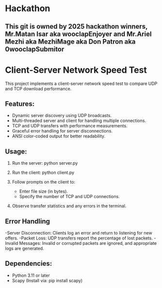 # Hackathon
This git is owned by 2025 hackathon winners, Mr.Matan Isar aka wooclapEnjoyer and Mr.Ariel Mezhi aka MezhiMage aka Don Patron aka 0wooclapSubmitor
--------------------------------------------------------------------------------------------------------------------------------------------------

Client-Server Network Speed Test
================================

This project implements a client-server network speed test to compare UDP and TCP download performance.


Features:
---------
- Dynamic server discovery using UDP broadcasts.
- Multi-threaded server and client for handling multiple connections.
- TCP and UDP transfers with performance measurements.
- Graceful error handling for server disconnections.
- ANSI color-coded output for better readability.


Usage:
------
1. Run the server:
   python server.py

2. Run the client:
   python client.py

3. Follow prompts on the client to:
   - Enter file size (in bytes).
   - Specify the number of TCP and UDP connections.

4. Observe transfer statistics and any errors in the terminal.


Error Handling
--------------
-Server Disconnection:
    Clients log an error and return to listening for new offers.
-Packet Loss:
    UDP transfers report the percentage of lost packets.
-Invalid Messages:
    Invalid or corrupted packets are ignored, and appropriate logs are generated.


Dependencies:
-------------
- Python 3.11 or later
- Scapy (Install via: pip install scapy)
